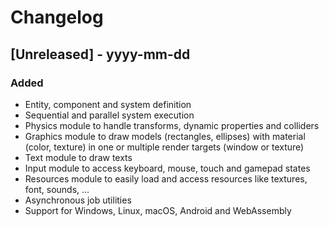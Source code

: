 # Changelog

## [Unreleased] - yyyy-mm-dd

### Added

- Entity, component and system definition
- Sequential and parallel system execution
- Physics module to handle transforms, dynamic properties and colliders
- Graphics module to draw models (rectangles, ellipses) with material (color, texture) in one or multiple render targets
  (window or texture)
- Text module to draw texts
- Input module to access keyboard, mouse, touch and gamepad states
- Resources module to easily load and access resources like textures, font, sounds, ...
- Asynchronous job utilities
- Support for Windows, Linux, macOS, Android and WebAssembly
